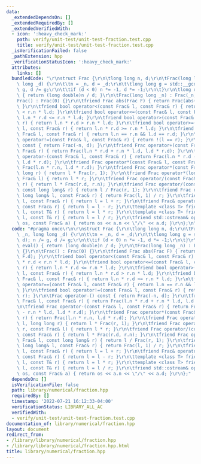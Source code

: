 ```yaml
---
data:
  _extendedDependsOn: []
  _extendedRequiredBy: []
  _extendedVerifiedWith:
  - icon: ':heavy_check_mark:'
    path: verify/unit-test/unit-test-fraction.test.cpp
    title: verify/unit-test/unit-test-fraction.test.cpp
  _isVerificationFailed: false
  _pathExtension: hpp
  _verificationStatusIcon: ':heavy_check_mark:'
  attributes:
    links: []
  bundledCode: "\r\nstruct Frac {\r\n\tlong long n, d;\r\n\tFrac(long long _n, long\
    \ long _d) {\r\n\t\tn = _n, d = _d;\r\n\t\tlong long g = std::__gcd(n, d); n /=\
    \ g, d /= g;\r\n\t\tif (d < 0) n *= -1, d *= -1;\r\n\t}\r\n\tlong double eval()\
    \ { return (long double)n / d; }\r\n\tFrac(long long _n) : Frac(_n, 1) {}\r\n\t\
    Frac() : Frac(0) {}\r\n\tfriend Frac abs(Frac F) { return Frac(abs(F.n), F.d);\
    \ }\r\n\tfriend bool operator<(const Frac& l, const Frac& r) { return l.n * r.d\
    \ < r.n * l.d; }\r\n\tfriend bool operator<=(const Frac& l, const Frac& r) { return\
    \ l.n * r.d <= r.n * l.d; }\r\n\tfriend bool operator>(const Frac& l, const Frac&\
    \ r) { return l.n * r.d > r.n * l.d; }\r\n\tfriend bool operator>=(const Frac&\
    \ l, const Frac& r) { return l.n * r.d >= r.n * l.d; }\r\n\tfriend bool operator==(const\
    \ Frac& l, const Frac& r) { return l.n == r.n && l.d == r.d; }\r\n\tfriend bool\
    \ operator!=(const Frac& l, const Frac& r) { return !(l == r); }\r\n\tFrac operator-()\
    \ const { return Frac(-n, d); }\r\n\tfriend Frac operator+(const Frac& l, const\
    \ Frac& r) { return Frac(l.n * r.d + r.n * l.d, l.d * r.d); }\r\n\tfriend Frac\
    \ operator-(const Frac& l, const Frac& r) { return Frac(l.n * r.d - r.n * l.d,\
    \ l.d * r.d); }\r\n\tfriend Frac operator*(const Frac& l, const Frac& r) { return\
    \ Frac(l.n * r.n, l.d * r.d); }\r\n\tfriend Frac operator*(const Frac& l, long\
    \ long r) { return l * Frac(r, 1); }\r\n\tfriend Frac operator*(long long r, const\
    \ Frac& l) { return l * r; }\r\n\tfriend Frac operator/(const Frac& l, const Frac&\
    \ r) { return l * Frac(r.d, r.n); }\r\n\tfriend Frac operator/(const Frac& l,\
    \ const long long& r) { return l / Frac(r, 1); }\r\n\tfriend Frac operator/(const\
    \ long long& l, const Frac& r) { return Frac(l, 1) / r; }\r\n\tfriend Frac& operator+=(Frac&\
    \ l, const Frac& r) { return l = l + r; }\r\n\tfriend Frac& operator-=(Frac& l,\
    \ const Frac& r) { return l = l - r; }\r\n\ttemplate <class T> friend Frac& operator*=(Frac&\
    \ l, const T& r) { return l = l * r; }\r\n\ttemplate <class T> friend Frac& operator/=(Frac&\
    \ l, const T& r) { return l = l / r; }\r\n\tfriend std::ostream& operator<<(std::ostream&\
    \ os, const Frac& a) { return os << a.n << \"/\" << a.d; }\r\n};\n"
  code: "#pragma once\r\n\r\nstruct Frac {\r\n\tlong long n, d;\r\n\tFrac(long long\
    \ _n, long long _d) {\r\n\t\tn = _n, d = _d;\r\n\t\tlong long g = std::__gcd(n,\
    \ d); n /= g, d /= g;\r\n\t\tif (d < 0) n *= -1, d *= -1;\r\n\t}\r\n\tlong double\
    \ eval() { return (long double)n / d; }\r\n\tFrac(long long _n) : Frac(_n, 1)\
    \ {}\r\n\tFrac() : Frac(0) {}\r\n\tfriend Frac abs(Frac F) { return Frac(abs(F.n),\
    \ F.d); }\r\n\tfriend bool operator<(const Frac& l, const Frac& r) { return l.n\
    \ * r.d < r.n * l.d; }\r\n\tfriend bool operator<=(const Frac& l, const Frac&\
    \ r) { return l.n * r.d <= r.n * l.d; }\r\n\tfriend bool operator>(const Frac&\
    \ l, const Frac& r) { return l.n * r.d > r.n * l.d; }\r\n\tfriend bool operator>=(const\
    \ Frac& l, const Frac& r) { return l.n * r.d >= r.n * l.d; }\r\n\tfriend bool\
    \ operator==(const Frac& l, const Frac& r) { return l.n == r.n && l.d == r.d;\
    \ }\r\n\tfriend bool operator!=(const Frac& l, const Frac& r) { return !(l ==\
    \ r); }\r\n\tFrac operator-() const { return Frac(-n, d); }\r\n\tfriend Frac operator+(const\
    \ Frac& l, const Frac& r) { return Frac(l.n * r.d + r.n * l.d, l.d * r.d); }\r\
    \n\tfriend Frac operator-(const Frac& l, const Frac& r) { return Frac(l.n * r.d\
    \ - r.n * l.d, l.d * r.d); }\r\n\tfriend Frac operator*(const Frac& l, const Frac&\
    \ r) { return Frac(l.n * r.n, l.d * r.d); }\r\n\tfriend Frac operator*(const Frac&\
    \ l, long long r) { return l * Frac(r, 1); }\r\n\tfriend Frac operator*(long long\
    \ r, const Frac& l) { return l * r; }\r\n\tfriend Frac operator/(const Frac& l,\
    \ const Frac& r) { return l * Frac(r.d, r.n); }\r\n\tfriend Frac operator/(const\
    \ Frac& l, const long long& r) { return l / Frac(r, 1); }\r\n\tfriend Frac operator/(const\
    \ long long& l, const Frac& r) { return Frac(l, 1) / r; }\r\n\tfriend Frac& operator+=(Frac&\
    \ l, const Frac& r) { return l = l + r; }\r\n\tfriend Frac& operator-=(Frac& l,\
    \ const Frac& r) { return l = l - r; }\r\n\ttemplate <class T> friend Frac& operator*=(Frac&\
    \ l, const T& r) { return l = l * r; }\r\n\ttemplate <class T> friend Frac& operator/=(Frac&\
    \ l, const T& r) { return l = l / r; }\r\n\tfriend std::ostream& operator<<(std::ostream&\
    \ os, const Frac& a) { return os << a.n << \"/\" << a.d; }\r\n};"
  dependsOn: []
  isVerificationFile: false
  path: library/numerical/fraction.hpp
  requiredBy: []
  timestamp: '2022-07-21 16:12:33-04:00'
  verificationStatus: LIBRARY_ALL_AC
  verifiedWith:
  - verify/unit-test/unit-test-fraction.test.cpp
documentation_of: library/numerical/fraction.hpp
layout: document
redirect_from:
- /library/library/numerical/fraction.hpp
- /library/library/numerical/fraction.hpp.html
title: library/numerical/fraction.hpp
---
```

